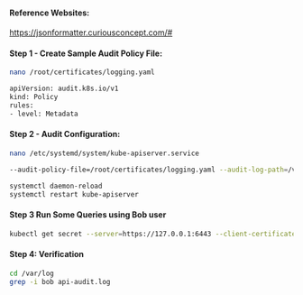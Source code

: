#### Reference Websites:

https://jsonformatter.curiousconcept.com/#

#### Step 1 - Create Sample Audit Policy File:
```sh
nano /root/certificates/logging.yaml
```
```sh
apiVersion: audit.k8s.io/v1
kind: Policy
rules:
- level: Metadata
```

#### Step 2 - Audit Configuration:
```sh
nano /etc/systemd/system/kube-apiserver.service
```
```sh
--audit-policy-file=/root/certificates/logging.yaml --audit-log-path=/var/log/api-audit.log --audit-log-maxage=30  --audit-log-maxbackup=10  --audit-log-maxsize=100 
```
```sh
systemctl daemon-reload
systemctl restart kube-apiserver
```
#### Step 3 Run Some Queries using Bob user

```sh
kubectl get secret --server=https://127.0.0.1:6443 --client-certificate /root/certificates/bob.crt --certificate-authority /root/certificates/ca.crt --client-key /root/certificates/bob.key
```
#### Step 4: Verification
```sh
cd /var/log
grep -i bob api-audit.log
```
